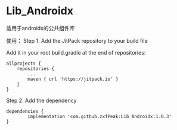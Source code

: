 # Lib_Androidx
适用于androidx的公共组件库

使用：
Step 1. Add the JitPack repository to your build file


Add it in your root build.gradle at the end of repositories:

	allprojects {
		repositories {
			...
			maven { url 'https://jitpack.io' }
		}
	}
  
  
Step 2. Add the dependency

	dependencies {
	        implementation 'com.github.zxfPeak:Lib_Androidx:1.0.3'
	}
  
  
